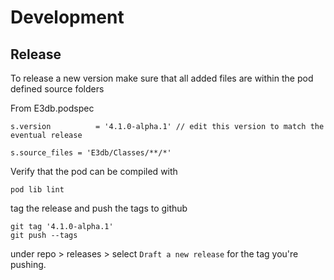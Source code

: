 
# Development

## Release 

To release a new version make sure that all added files are within the pod defined source folders

From E3db.podspec
```
s.version          = '4.1.0-alpha.1' // edit this version to match the eventual release

s.source_files = 'E3db/Classes/**/*'
```

Verify that the pod can be compiled with
```
pod lib lint
```

tag the release and push the tags to github
```
git tag '4.1.0-alpha.1'
git push --tags
```

under repo > releases > select `Draft a new release` for the tag you're pushing.



